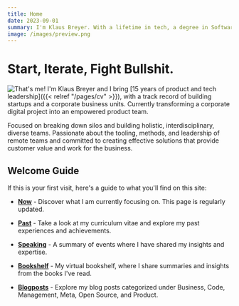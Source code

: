 ```yaml
---
title: Home
date: 2023-09-01
summary: I'm Klaus Breyer. With a lifetime in tech, a degree in Software Engineering, and a passion for innovation, I went from founding my first startup in 2010 to playing key roles as CTO/CTPO in many others.
image: /images/preview.png
---
```


# Start, Iterate, Fight Bullshit.

![That's me!](/images/klaus-breyer-a-landscape.jpg)
I'm Klaus Breyer and I bring [15 years of product and tech leadership]({{< relref "/pages/cv" >}}), with a track record of building startups and a corporate business units. Currently transforming a corporate digital project into an empowered product team.

Focused on breaking down silos and building holistic, interdisciplinary, diverse teams. Passionate about the tooling, methods, and leadership of remote teams and committed to creating effective solutions that provide customer value and work for the business.

## Welcome Guide

If this is your first visit, here's a guide to what you'll find on this site:

- **[Now](/pages/now/)** - Discover what I am currently focusing on. This page is regularly updated.

- **[Past](/pages/cv/)** - Take a look at my curriculum vitae and explore my past experiences and achievements.

- **[Speaking](/pages/appearances/)** - A summary of events where I have shared my insights and expertise.

- **[Bookshelf](/categories/bookshelf/)** - My virtual bookshelf, where I share summaries and insights from the books I've read.

- **[Blogposts](/posts/)** - Explore my blog posts categorized under Business, Code, Management, Meta, Open Source, and Product.
